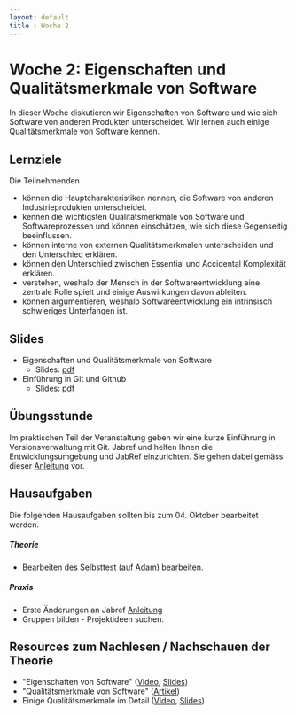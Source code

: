 ```yaml
---
layout: default
title : Woche 2
---
```



# Woche 2: Eigenschaften und Qualitätsmerkmale von Software

In dieser Woche diskutieren wir Eigenschaften von Software und wie sich Software von anderen Produkten unterscheidet. 
Wir lernen auch einige Qualitätsmerkmale von Software kennen. 

## Lernziele 

Die Teilnehmenden
* können die Hauptcharakteristiken nennen, die Software von anderen Industrieprodukten unterscheidet.
* kennen die wichtigsten Qualitätsmerkmale von Software und Softwareprozessen und können einschätzen, wie sich diese Gegenseitig beeinflussen.
* können interne von externen Qualitätsmerkmalen unterscheiden und den Unterschied erklären. 
* können den Unterschied zwischen Essential und Accidental Komplexität erklären.
* verstehen, weshalb der Mensch in der Softwareentwicklung eine zentrale Rolle spielt und einige Auswirkungen davon ableiten.
* können argumentieren, weshalb Softwareentwicklung ein intrinsisch schwieriges Unterfangen ist.



## Slides 

* Eigenschaften und Qualitätsmerkmale von Software 
    * Slides: [pdf](underconstruction)
* Einführung in Git und Github
    * Slides: [pdf](underconstruction)


## Übungsstunde

 Im praktischen Teil der Veranstaltung geben wir eine kurze Einführung in Versionsverwaltung mit Git. 
 Jabref und helfen Ihnen die Entwicklungsumgebung und JabRef einzurichten. Sie gehen dabei gemäss dieser [Anleitung](../exercises/first-changes) vor. 


## Hausaufgaben

Die folgenden Hausaufgaben sollten bis zum 04. Oktober bearbeitet werden. 

##### Theorie

- Bearbeiten des Selbsttest ([auf Adam)](https://adam.unibas.ch/goto_adam_tst_1448851.html) bearbeiten.

##### Praxis

- Erste Änderungen an Jabref [Anleitung](../exercises/first-changes)
- Gruppen bilden - Projektideen suchen. 

## Resources zum Nachlesen / Nachschauen der Theorie

* "Eigenschaften von Software" ([Video](https://tube.switch.ch/videos/79c515ad), [Slides](./slides/software-nature.html))
* "Qualitätsmerkmale von Software" ([Artikel](./articles/software-qualities-introduction))
* Einige Qualitätsmerkmale im Detail ([Video](https://tube.switch.ch/videos/ad05eed9), [Slides](./slides/software-qualities.html))







